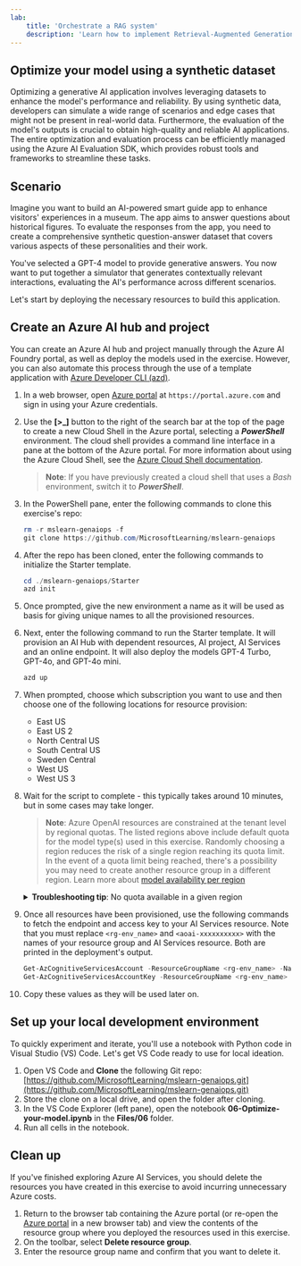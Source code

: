 ```yaml
---
lab:
    title: 'Orchestrate a RAG system'
    description: 'Learn how to implement Retrieval-Augmented Generation (RAG) systems in your apps to enhance the accuracy and relevance of generated responses.'
---
```


## Optimize your model using a synthetic dataset

Optimizing a generative AI application involves leveraging datasets to enhance the model's performance and reliability. By using synthetic data, developers can simulate a wide range of scenarios and edge cases that might not be present in real-world data. Furthermore, the evaluation of the model's outputs is crucial to obtain high-quality and reliable AI applications. The entire optimization and evaluation process can be efficiently managed using the Azure AI Evaluation SDK, which provides robust tools and frameworks to streamline these tasks.

## Scenario

Imagine you want to build an AI-powered smart guide app to enhance visitors' experiences in a museum. The app aims to answer questions about historical figures. To evaluate the responses from the app, you need to create a comprehensive synthetic question-answer dataset that covers various aspects of these personalities and their work.

You've selected a GPT-4 model to provide generative answers. You now want to put together a simulator that generates contextually relevant interactions, evaluating the AI's performance across different scenarios.

Let's start by deploying the necessary resources to build this application.

## Create an Azure AI hub and project

You can create an Azure AI hub and project manually through the Azure AI Foundry portal, as well as deploy the models used in the exercise. However, you can also automate this process through the use of a template application with [Azure Developer CLI (azd)](https://aka.ms/azd).

1. In a web browser, open [Azure portal](https://portal.azure.com) at `https://portal.azure.com` and sign in using your Azure credentials.

1. Use the **[\>_]** button to the right of the search bar at the top of the page to create a new Cloud Shell in the Azure portal, selecting a ***PowerShell*** environment. The cloud shell provides a command line interface in a pane at the bottom of the Azure portal. For more information about using the Azure Cloud Shell, see the [Azure Cloud Shell documentation](https://docs.microsoft.com/azure/cloud-shell/overview).

    > **Note**: If you have previously created a cloud shell that uses a *Bash* environment, switch it to ***PowerShell***.

1. In the PowerShell pane, enter the following commands to clone this exercise's repo:

     ```powershell
    rm -r mslearn-genaiops -f
    git clone https://github.com/MicrosoftLearning/mslearn-genaiops
     ```

1. After the repo has been cloned, enter the following commands to initialize the Starter template.

     ```powershell
    cd ./mslearn-genaiops/Starter
    azd init
     ```

1. Once prompted, give the new environment a name as it will be used as basis for giving unique names to all the provisioned resources.

1. Next, enter the following command to run the Starter template. It will provision an AI Hub with dependent resources, AI project, AI Services and an online endpoint. It will also deploy the models GPT-4 Turbo, GPT-4o, and GPT-4o mini.

     ```powershell
    azd up  
     ```

1. When prompted, choose which subscription you want to use and then choose one of the following locations for resource provision:
   - East US
   - East US 2
   - North Central US
   - South Central US
   - Sweden Central
   - West US
   - West US 3

1. Wait for the script to complete - this typically takes around 10 minutes, but in some cases may take longer.

    > **Note**: Azure OpenAI resources are constrained at the tenant level by regional quotas. The listed regions above include default quota for the model type(s) used in this exercise. Randomly choosing a region reduces the risk of a single region reaching its quota limit. In the event of a quota limit being reached, there's a possibility you may need to create another resource group in a different region. Learn more about [model availability per region](https://learn.microsoft.com/en-us/azure/ai-services/openai/concepts/models?tabs=standard%2Cstandard-chat-completions#global-standard-model-availability)

    <details>
      <summary><b>Troubleshooting tip</b>: No quota available in a given region</summary>
        <p>If you receive a deployment error for any of the models due to no quota available in the region you chose, try running the following commands:</p>
        <ul>
          <pre><code>azd env set AZURE_ENV_NAME new_env_name
   azd env set AZURE_RESOURCE_GROUP new_rg_name
   azd env set AZURE_LOCATION new_location
   azd up</code></pre>
        Replacing <code>new_env_name</code>, <code>new_rg_name</code>, and <code>new_location</code> with new values. The new location must be one of the regions listed at the beginning of the exercise, e.g <code>eastus2</code>, <code>northcentralus</code>, etc.
        </ul>
    </details>

1. Once all resources have been provisioned, use the following commands to fetch the endpoint and access key to your AI Services resource. Note that you must replace `<rg-env_name>` and `<aoai-xxxxxxxxxx>` with the names of your resource group and AI Services resource. Both are printed in the deployment's output.

     ```powershell
    Get-AzCognitiveServicesAccount -ResourceGroupName <rg-env_name> -Name <aoai-xxxxxxxxxx> | Select-Object -Property endpoint
    Get-AzCognitiveServicesAccountKey -ResourceGroupName <rg-env_name> -Name <aoai-xxxxxxxxxx> | Select-Object -Property Key1
     ```

1. Copy these values as they will be used later on.

## Set up your local development environment

To quickly experiment and iterate, you'll use a notebook with Python code in Visual Studio (VS) Code. Let's get VS Code ready to use for local ideation.

1. Open VS Code and **Clone** the following Git repo: [https://github.com/MicrosoftLearning/mslearn-genaiops.git](https://github.com/MicrosoftLearning/mslearn-genaiops.git)
1. Store the clone on a local drive, and open the folder after cloning.
1. In the VS Code Explorer (left pane), open the notebook **06-Optimize-your-model.ipynb** in the **Files/06** folder.
1. Run all cells in the notebook.

## Clean up

If you've finished exploring Azure AI Services, you should delete the resources you have created in this exercise to avoid incurring unnecessary Azure costs.

1. Return to the browser tab containing the Azure portal (or re-open the [Azure portal](https://portal.azure.com?azure-portal=true) in a new browser tab) and view the contents of the resource group where you deployed the resources used in this exercise.
1. On the toolbar, select **Delete resource group**.
1. Enter the resource group name and confirm that you want to delete it.
